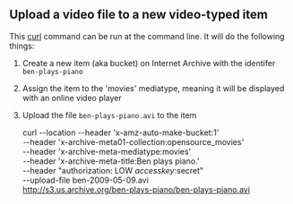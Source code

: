 ## Upload a video file to a new video-typed item

This [curl](http://curl.haxx.se/) command can be run at the command line. It will do the following things:

1. Create a new item (aka bucket) on Internet Archive with the identifer `ben-plays-piano`
1. Assign the item to the 'movies' mediatype, meaning it will be displayed with an online video player
1. Upload the file `ben-plays-piano.avi` to the item

    curl --location --header 'x-amz-auto-make-bucket:1' \
        --header 'x-archive-meta01-collection:opensource_movies' \
        --header 'x-archive-meta-mediatype:movies' \
        --header 'x-archive-meta-title:Ben plays piano.' \
        --header "authorization: LOW $accesskey:$secret" \
        --upload-file ben-2009-05-09.avi \
    http://s3.us.archive.org/ben-plays-piano/ben-plays-piano.avi
